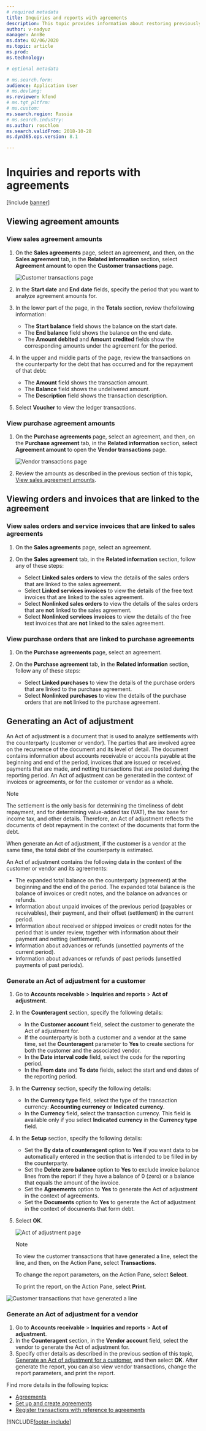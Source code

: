 ```yaml
---
# required metadata
title: Inquiries and reports with agreements  
description: This topic provides information about restoring previously deducted VAT amounts for fixed assets.
author: v-nadyuz
manager: AnnBe
ms.date: 02/06/2020
ms.topic: article
ms.prod: 
ms.technology: 

# optional metadata

# ms.search.form:  
audience: Application User
# ms.devlang: 
ms.reviewer: kfend
# ms.tgt_pltfrm: 
# ms.custom: 
ms.search.region: Russia
# ms.search.industry: 
ms.author: roschlom
ms.search.validFrom: 2018-10-28
ms.dyn365.ops.version: 8.1

---
```


# Inquiries and reports with agreements
[!include [banner](../includes/banner.md)]


## Viewing agreement amounts

### <a name="sales-agreement-amounts"></a>View sales agreement amounts

1. On the **Sales agreements** page, select an agreement, and then, on the **Sales agreement** tab, in the **Related information** section, select **Agreement amount** to open the **Customer transactions** page.

    ![Customer transactions page](media/14_Customer_transactions.png)
   
2. In the **Start date** and **End date** fields, specify the period that you want to analyze agreement amounts for.
3. In the lower part of the page, in the **Totals** section, review thefollowing information:

     - The **Start balance** field shows the balance on the start date.
     - The **End balance** field shows the balance on the end date.
     - The **Amount debited** and **Amount credited** fields show the corresponding amounts under the agreement for the period.

4. In the upper and middle parts of the page, review the transactions on the counterparty for the debt that has occurred and for the repayment of that debt:

    - The **Amount** field shows the transaction amount.
    - The **Balance** field shows the undelivered amount.
    - The **Description** field shows the transaction description.

5. Select **Voucher** to view the ledger transactions.

### View purchase agreement amounts

1. On the **Purchase agreements** page, select an agreement, and then, on the **Purchase agreement** tab, in the **Related information** section, select **Agreement amount** to open the **Vendor transactions** page.

    ![Vendor transactions page](media/15_Vendor_transactions.png)

2. Review the amounts as described in the previous section of this topic, [View sales agreement amounts](#sales-agreement-amounts).

## Viewing orders and invoices that are linked to the agreement

### View sales orders and service invoices that are linked to sales agreements

1. On the **Sales agreements** page, select an agreement.
2. On the **Sales agreement** tab, in the **Related information** section, follow any of these steps:

    - Select **Linked sales orders** to view the details of the sales orders that are linked to the sales agreement.
    - Select **Linked services invoices** to view the details of the free text invoices that are linked to the sales agreement.
    - Select **Nonlinked sales orders** to view the details of the sales orders that are **not** linked to the sales agreement.
    - Select **Nonlinked services invoices** to view the details of the free text invoices that are **not** linked to the sales agreement.

### View purchase orders that are linked to purchase agreements

1. On the **Purchase agreements** page, select an agreement.
2. On the **Purchase agreement** tab, in the **Related information** section, follow any of these steps:

    - Select **Linked purchases** to view the details of the purchase orders that are linked to the purchase agreement.
    - Select **Nonlinked purchases** to view the details of the purchase orders that are **not** linked to the purchase agreement.

## Generating an Act of adjustment

An Act of adjustment is a document that is used to analyze settlements with the counterparty (customer or vendor). The parties that are involved agree on the recurrence of the document and its level of detail. The document contains information about accounts receivable or accounts payable at the beginning and end of the period, invoices that are issued or received, payments that are made, and netting transactions that are posted during the reporting period. An Act of adjustment can be generated in the context of invoices or agreements, or for the customer or vendor as a whole.

> [!NOTE]
> The settlement is the only basis for determining the timeliness of debt repayment, and for determining value-added tax (VAT), the tax base for income tax, and other details. Therefore, an Act of adjustment reflects the documents of debt repayment in the context of the documents that form the debt.

When generate an Act of adjustment, if the customer is a vendor at the same time, the total debt of the counterparty is estimated.

An Act of adjustment contains the following data in the context of the customer or vendor and its agreements:

   - The expanded total balance on the counterparty (agreement) at the beginning and the end of the period. The expanded total balance is the balance of invoices or credit notes, and the balance on advances or refunds.
   - Information about unpaid invoices of the previous period (payables or receivables), their payment, and their offset (settlement) in the current period.
   - Information about received or shipped invoices or credit notes for the period that is under review, together with information about their payment and netting (settlement).
   - Information about advances or refunds (unsettled payments of the current period).
   - Information about advances or refunds of past periods (unsettled payments of past periods).

### <a name="generate-act-adjustment-customer"></a>Generate an Act of adjustment for a customer

1.  Go to **Accounts receivable** \> **Inquiries and reports** \> **Act of adjustment**.

2.  In the **Counteragent** section, specify the following details:

    - In the **Customer account** field, select the customer to generate the Act of adjustment for.
    - If the counterparty is both a customer and a vendor at the same time, set the **Counteragent** parameter to **Yes** to create sections for both the customer and the associated vendor.
    - In the **Date interval code** field, select the code for the reporting period.
    - In the **From date** and **To date** fields, select the start and end dates of the reporting period.

3.  In the **Currency** section, specify the following details:

    - In the **Currency type** field, select the type of the transaction currency: **Accounting currency** or **Indicated currency**.
    - In the **Currency** field, select the transaction currency. This field is available only if you select **Indicated currency** in the **Currency type** field.

4.  In the **Setup** section, specify the following details:

    - Set the **By data of counteragent** option to **Yes** if you want data to be automatically entered in the section that is intended to be filled in by the counterparty.
    - Set the **Delete zero balance** option to **Yes** to exclude invoice balance lines from the report if they have a balance of 0 (zero) or a balance that equals the amount of the invoice.
    - Set the **Agreements** option to **Yes** to generate the Act of adjustment in the context of agreements.
    - Set the **Documents** option to **Yes** to generate the Act of adjustment in the context of documents that form debt.

5. Select **OK**.

    ![Act of adjustment page](media/16_Act_of_adjustment_(customers).png)

    > [!NOTE]
    > To view the customer transactions that have generated a line, select the line, and then, on the Action Pane, select **Transactions**. 
    >
    > To change the report parameters, on the Action Pane, select **Select**.
    >
    > To print the report, on the Action Pane, select **Print**.

![Customer transactions that have generated a line](media/17_Act_of_adjustment.png)

### Generate an Act of adjustment for a vendor

1. Go to **Accounts receivable** \> **Inquiries and reports** \> **Act of adjustment**.
2. In the **Counteragent** section, in the **Vendor account** field, select the vendor to generate the Act of adjustment for.
3. Specify other details as described in the previous section of this topic, [Generate an Act of adjustment for a customer](#generate-act-adjustment-customer), and then select **OK**. After generate the report, you can also view vendor transactions, change the report parameters, and print the report.

Find more details in the following topics:

- [Agreements](rus-agreements.md)
- [Set up and create agreements](rus-set-up-and-create-agreements.md)
- [Register transactions with reference to agreements](rus-register-transactions-with-reference-to-agreements.md)


[!INCLUDE[footer-include](../../includes/footer-banner.md)]